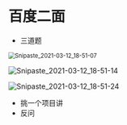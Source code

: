 #  百度二面

- 三道题

<img src="C:\Users\lenovo\Desktop\Snipaste_2021-03-12_18-51-07.jpg" alt="Snipaste_2021-03-12_18-51-07" style="zoom: 80%;" />

![Snipaste_2021-03-12_18-51-14](C:\Users\lenovo\Desktop\Snipaste_2021-03-12_18-51-14.jpg)

![Snipaste_2021-03-12_18-51-24](C:\Users\lenovo\Desktop\Snipaste_2021-03-12_18-51-24.jpg)

- 挑一个项目讲
- 反问